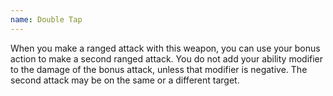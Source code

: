 ```yaml
---
name: Double Tap
---
```

When you make a ranged attack with this weapon, you can use your bonus action to make a second 
ranged attack. You do not add your ability modifier to the damage of the bonus attack, unless that 
modifier is negative. The second attack may be on the same or a different target.